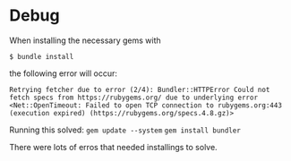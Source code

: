 # Debug

When installing the necessary gems with

`$ bundle install`

the following error will occur:

`Retrying fetcher due to error (2/4): Bundler::HTTPError Could not fetch specs from https://rubygems.org/ due to underlying error <Net::OpenTimeout: Failed to open TCP connection to rubygems.org:443 (execution expired) (https://rubygems.org/specs.4.8.gz)>`

Running this solved:
`gem update --system`
`gem install bundler`

There were lots of erros that needed installings to solve.